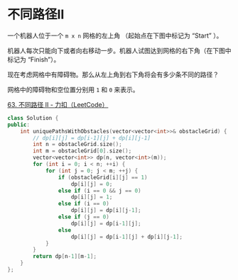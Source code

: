 # 不同路径II

一个机器人位于一个 `m x n` 网格的左上角 （起始点在下图中标记为 “Start” ）。

机器人每次只能向下或者向右移动一步。机器人试图达到网格的右下角（在下图中标记为 “Finish”）。

现在考虑网格中有障碍物。那么从左上角到右下角将会有多少条不同的路径？

网格中的障碍物和空位置分别用 `1` 和 `0` 来表示。

[63. 不同路径 II - 力扣（LeetCode）](https://leetcode.cn/problems/unique-paths-ii/description/)

```c++
class Solution {
public:
    int uniquePathsWithObstacles(vector<vector<int>>& obstacleGrid) {
        // dp[i][j] = dp[i-1][j] + dp[i][j-1]
        int n = obstacleGrid.size();
        int m = obstacleGrid[0].size();
        vector<vector<int>> dp(n, vector<int>(m));
        for (int i = 0; i < n; ++i) {
            for (int j = 0; j < m; ++j) {
                if (obstacleGrid[i][j] == 1)
                    dp[i][j] = 0;
                else if (i == 0 && j == 0) 
                    dp[i][j] = 1;
                else if (i == 0)
                    dp[i][j] = dp[i][j-1];
                else if (j == 0)
                    dp[i][j] = dp[i-1][j];
                else
                    dp[i][j] = dp[i-1][j] + dp[i][j-1];
            }
        }
        return dp[n-1][m-1];
    }
};
```

```c#

```


